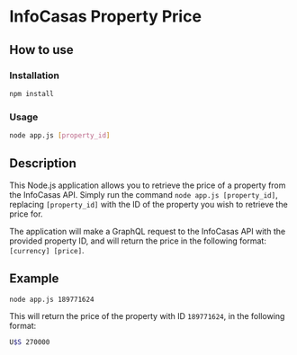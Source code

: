 # InfoCasas Property Price

## How to use

### Installation
```bash
npm install
```


### Usage
```bash
node app.js [property_id]
```

## Description

This Node.js application allows you to retrieve the price of a property from the InfoCasas API. Simply run the command `node app.js [property_id]`, replacing `[property_id]` with the ID of the property you wish to retrieve the price for.

The application will make a GraphQL request to the InfoCasas API with the provided property ID, and will return the price in the following format: `[currency] [price]`.

## Example
```bash
node app.js 189771624
```


This will return the price of the property with ID `189771624`, in the following format:
```bash
U$S 270000
```


